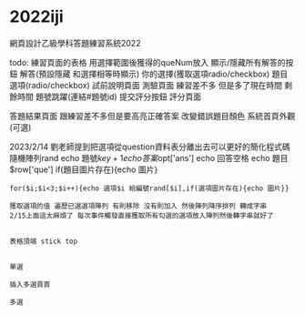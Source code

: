 # 2022iji
網頁設計乙級學科答題練習系統2022

todo:
練習頁面的表格 用選擇範圍後獲得的queNum放入 顯示/隱藏所有解答的按鈕 
                                         解答(預設隱藏 
                                         和選擇相等時顯示) 
                                         你的選擇(獲取選項radio/checkbox) 
                                         題目 
                                         選項(radio/checkbox)
試前說明頁面
測驗頁面 練習差不多 但是多了現在時間 
                          剩餘時間
                          題號跳躍(連結#題號id)
                          提交評分按鈕
評分頁面


答題結果頁面 跟練習差不多但是要高亮正確答案 改變錯誤題目顏色
系統首頁外觀(可選)

   2023/2/14
   劉老師提到把選項從question資料表分離出去可以更好的簡化程式碼
   隨機陣列rand
    echo 題號$key+1
    echo 答案$opt['ans']
    echo 回答空格
    echo 題目$row['que']
    if(題目圖片存在){echo 圖片}
    
    for($i;$i<3;$i++){echo 選項$i 給編號rand[$i],if(選項圖片存在){echo 圖片}}

    獲取選項的值 遍歷已選選項陣列 有則移除 沒有則加入 然後陣列降序排列 轉成字串 
    2/15上面這太麻煩了 每次事件觸發直接獲取所有勾選的選項放入陣列然後轉字串就好了


    表格頂端 stick top


    單選

    插入多選頁首

    多選